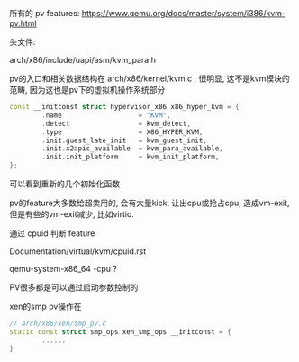 
所有的 pv features: https://www.qemu.org/docs/master/system/i386/kvm-pv.html

头文件:

arch/x86/include/uapi/asm/kvm_para.h


pv的入口和相关数据结构在 arch/x86/kernel/kvm.c , 很明显, 这不是kvm模块的范畴, 因为这也是pv下的虚拟机操作系统部分

```cpp
const __initconst struct hypervisor_x86 x86_hyper_kvm = {
        .name                   = "KVM",
        .detect                 = kvm_detect,
        .type                   = X86_HYPER_KVM,
        .init.guest_late_init   = kvm_guest_init,
        .init.x2apic_available  = kvm_para_available,
        .init.init_platform     = kvm_init_platform,
};
```

可以看到重新的几个初始化函数


pv的feature大多数给超卖用的, 会有大量kick, 让出cpu或抢占cpu, 造成vm-exit, 但是有些的vm-exit减少, 比如virtio.


通过 cpuid 判断 feature

Documentation/virtual/kvm/cpuid.rst

qemu-system-x86_64 -cpu ?


PV很多都是可以通过启动参数控制的


xen的smp pv操作在

```cpp
// arch/x86/xen/smp_pv.c
static const struct smp_ops xen_smp_ops __initconst = {
        ......
}
```